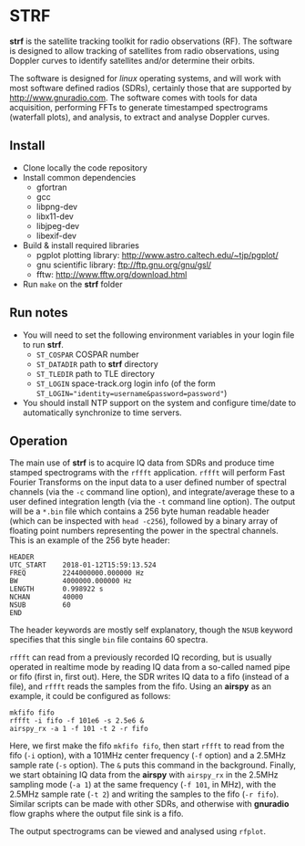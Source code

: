 # STRF

**strf** is the satellite tracking toolkit for radio observations (RF). The software is designed to allow tracking of satellites from radio observations, using Doppler curves to identify satellites and/or determine their orbits.

The software is designed for *linux* operating systems, and will work with most software defined radios (SDRs), certainly those that are supported by http://www.gnuradio.com. The software comes with tools for data acquisition, performing FFTs to generate timestamped spectrograms (waterfall plots), and analysis, to extract and analyse Doppler curves.

Install
------
* Clone locally the code repository
* Install common dependencies
  * gfortran
  * gcc
  * libpng-dev
  * libx11-dev
  * libjpeg-dev
  * libexif-dev
* Build & install required libraries
  * pgplot plotting library: http://www.astro.caltech.edu/~tjp/pgplot/
  * gnu scientific library: ftp://ftp.gnu.org/gnu/gsl/
  * fftw: http://www.fftw.org/download.html
* Run `make` on the **strf** folder

Run notes
---------
* You will need to set the following environment variables in your login file to run **strf**.
	* `ST_COSPAR` COSPAR number
	* `ST_DATADIR` path to **strf** directory
	* `ST_TLEDIR` path to TLE directory
	* `ST_LOGIN` space-track.org login info (of the form `ST_LOGIN="identity=username&password=password"`)
* You should install NTP support on the system and configure time/date to automatically
  synchronize to time servers.

Operation
---------
The main use of **strf** is to acquire IQ data from SDRs and produce time stamped spectrograms with the `rffft` application. `rffft` will perform Fast Fourier Transforms on the input data to a user defined number of spectral channels (via the `-c` command line option), and integrate/average these to a user defined integration length (via the `-t` command line option). The output will be a `*.bin` file which contains a 256 byte human readable header (which can be inspected with `head -c256`), followed by a binary array of floating point numbers representing the power in the spectral channels. This is an example of the 256 byte header:

	HEADER
	UTC_START    2018-01-12T15:59:13.524
	FREQ         2244000000.000000 Hz
	BW           4000000.000000 Hz
	LENGTH       0.998922 s
	NCHAN        40000
	NSUB         60
	END

The header keywords are mostly self explanatory, though the `NSUB` keyword specifies that this single `bin` file contains 60 spectra.

`rffft` can read from a previously recorded IQ recording, but is usually operated in realtime mode by reading IQ data from a so-called named pipe or fifo (first in, first out). Here, the SDR writes IQ data to a fifo (instead of a file), and `rffft` reads the samples from the fifo. Using an **airspy** as an example, it could be configured as follows:

	mkfifo fifo
	rffft -i fifo -f 101e6 -s 2.5e6 &
	airspy_rx -a 1 -f 101 -t 2 -r fifo
	
Here, we first make the fifo `mkfifo fifo`, then start `rffft` to read from the fifo (`-i` option), with a 101MHz center frequency (`-f` option) and a 2.5MHz sample rate (`-s` option). The `&` puts this command in the background. Finally, we start obtaining IQ data from the **airspy** with `airspy_rx` in the 2.5MHz sampling mode (`-a 1`) at the same frequency (`-f 101`, in MHz), with the 2.5MHz sample rate (`-t 2`) and writing the samples to the fifo (`-r fifo`). Similar scripts can be made with other SDRs, and otherwise with **gnuradio** flow graphs where the output file sink is a fifo.

The output spectrograms can be viewed and analysed using `rfplot`. 
